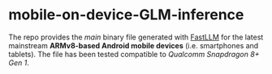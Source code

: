 # mobile-on-device-GLM-inference
The repo provides the _main_ binary file generated with [FastLLM](https://github.com/ztxz16/fastllm) for the latest mainstream **ARMv8-based Android mobile devices** (i.e. smartphones and tablets). The file has been tested compatible to _Qualcomm Snapdragon 8+ Gen 1_.
